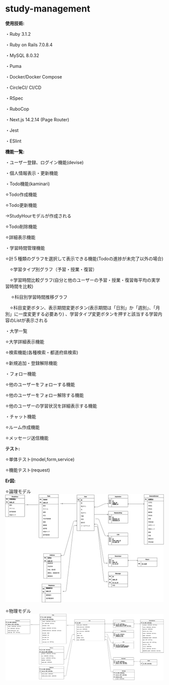 # study-management

**使用技術:**

・Ruby 3.1.2

・Ruby on Rails 7.0.8.4

・MySQL 8.0.32

・Puma

・Docker/Docker Compose

・CircleCI/ CI/CD

・RSpec

・RuboCop

・Next.js 14.2.14 (Page Router)

・Jest

・ESlint


**機能一覧:**

・ユーザー登録、ログイン機能(devise)

・個人情報表示・更新機能

・Todo機能(kaminari)

  ⚪︎Todo作成機能
  
  ⚪︎Todo更新機能
  
  →StudyHourモデルが作成される
    
  ⚪︎Todo削除機能
  
  ⚪︎詳細表示機能
  
・学習時間管理機能

  ⚪︎計５種類のグラフを選択して表示できる機能(Todoの進捗が未完了以外の場合) 
  
  　⚪︎学習タイプ別グラフ（予習・授業・復習）
   
  　⚪︎学習時間比較グラフ(自分と他のユーザーの予習・授業・復習毎平均の実学習時間を比較)
   
　  ⚪︎科目別学習時間推移グラフ
   
  　⚪︎科目変更ボタン、表示期間変更ボタン(表示期間は「日別」か「週別」、「月別」に一度変更する必要あり) 、学習タイプ変更ボタンを押すと該当する学習内容のListが表示される

・大学一覧

  ⚪︎大学詳細表示機能
  
  ⚪︎検索機能(各種検索・都道府県検索)
  
  ⚪︎新規追加・登録解除機能
  
・フォロー機能

  ⚪︎他のユーザーをフォローする機能
  
  ⚪︎他のユーザーをフォロー解除する機能
  
  ⚪︎他のユーザーの学習状況を詳細表示する機能
  
・チャット機能

  ⚪︎ルーム作成機能
    
  ⚪︎メッセージ送信機能

**テスト:**

⚪︎単体テスト(model,form,service)

⚪︎機能テスト(request)

**Er図:**

⚪︎論理モデル
![logic](https://github.com/yuta20253/study-management/blob/main/logic.png?raw=true)


⚪︎物理モデル
![physics](https://github.com/yuta20253/study-management/blob/main/physics.png?raw=true)
